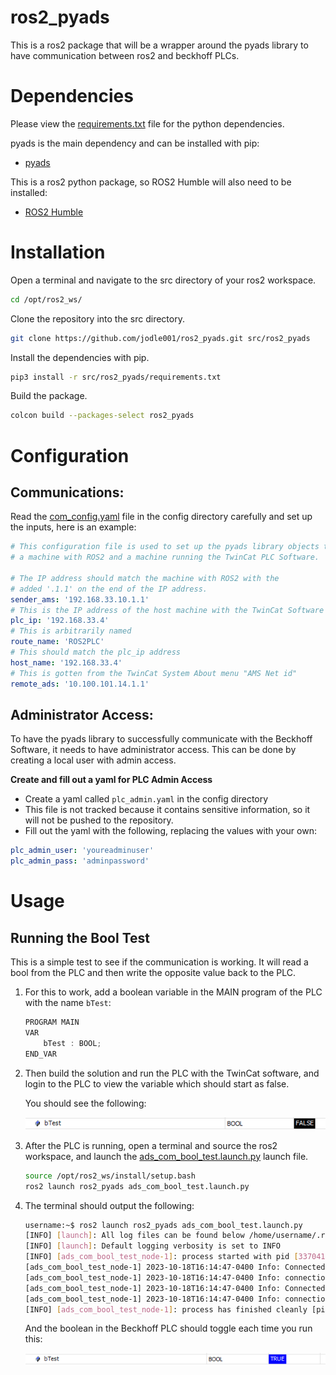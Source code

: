 # ros2_pyads
This is a ros2 package that will be a wrapper around the pyads library to have communication between ros2 and beckhoff PLCs.

# Dependencies
Please view the [requirements.txt](requirements.txt) file for the python dependencies.

pyads is the main dependency and can be installed with pip:

* [pyads](https://pyads.readthedocs.io/en/latest/)

This is a ros2 python package, so ROS2 Humble will also need to be installed:
* [ROS2 Humble](https://docs.ros.org/en/humble/Installation.html)


# Installation

Open a terminal and navigate to the src directory of your ros2 workspace.

```bash
cd /opt/ros2_ws/
```

Clone the repository into the src directory.

```bash
git clone https://github.com/jodle001/ros2_pyads.git src/ros2_pyads
```

Install the dependencies with pip.

```bash
pip3 install -r src/ros2_pyads/requirements.txt
```

Build the package.

```bash
colcon build --packages-select ros2_pyads
```

# Configuration

## Communications:

Read the [com_config.yaml](config/com_config.yaml) file in the config directory carefully and set up the inputs, here is an example:

```yaml
# This configuration file is used to set up the pyads library objects to establish communication between
# a machine with ROS2 and a machine running the TwinCat PLC Software.

# The IP address should match the machine with ROS2 with the
# added '.1.1' on the end of the IP address.
sender_ams: '192.168.33.10.1.1'
# This is the IP address of the host machine with the TwinCat Software
plc_ip: '192.168.33.4'
# This is arbitrarily named
route_name: 'ROS2PLC'
# This should match the plc_ip address
host_name: '192.168.33.4'
# This is gotten from the TwinCat System About menu "AMS Net id"
remote_ads: '10.100.101.14.1.1'
```

## Administrator Access:

To have the pyads library to successfully communicate with the Beckhoff Software, it needs to have administrator access. 
This can be done by creating a local user with admin access.

**Create and fill out a yaml for PLC Admin Access**
* Create a yaml called `plc_admin.yaml` in the config directory
* This file is not tracked because it contains sensitive information, so it will not be pushed to the repository.
* Fill out the yaml with the following, replacing the values with your own:
```yaml
plc_admin_user: 'youreadminuser'
plc_admin_pass: 'adminpassword'
```

# Usage

## Running the Bool Test

This is a simple test to see if the communication is working. 
It will read a bool from the PLC and then write the opposite value back to the PLC.

1. For this to work, add a boolean variable in the MAIN program of the PLC with the name `bTest`:

    ```c
    PROGRAM MAIN
    VAR
        bTest : BOOL;
    END_VAR
    ```

2. Then build the solution and run the PLC with the TwinCat software, and login to the PLC to view the variable 
which should start as false.

   You should see the following:

   ![bool_false](images/bool_false.png)

3. After the PLC is running, open a terminal and source the ros2 workspace, and launch the
[ads_com_bool_test.launch.py](launch/ads_com_bool_test.launch.py) launch file.

    ```bash
    source /opt/ros2_ws/install/setup.bash
    ros2 launch ros2_pyads ads_com_bool_test.launch.py
    ```

4. The terminal should output the following:

    ```bash
   username:~$ ros2 launch ros2_pyads ads_com_bool_test.launch.py 
   [INFO] [launch]: All log files can be found below /home/username/.ros/log/2023-10-18-16-14-47-618657-OROC-LINUX01-3370411
   [INFO] [launch]: Default logging verbosity is set to INFO
   [INFO] [ads_com_bool_test_node-1]: process started with pid [3370412]
   [ads_com_bool_test_node-1] 2023-10-18T16:14:47-0400 Info: Connected to 192.168.33.4
   [ads_com_bool_test_node-1] 2023-10-18T16:14:47-0400 Info: connection closed by remote
   [ads_com_bool_test_node-1] 2023-10-18T16:14:47-0400 Info: Connected to 192.168.33.4
   [ads_com_bool_test_node-1] 2023-10-18T16:14:47-0400 Info: connection closed by remote
   [INFO] [ads_com_bool_test_node-1]: process has finished cleanly [pid 3370412]
    ```
   
   And the boolean in the Beckhoff PLC should toggle each time you run this:
   
   ![bool_true](images/bool_true.png)

